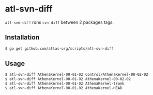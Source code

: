 atl-svn-diff
============

``atl-svn-diff`` runs ``svn diff`` between 2 packages tags.

## Installation

```sh
$ go get github.com/atlas-org/scripts/atl-svn-diff
```

## Usage

```sh
$ atl-svn-diff AthenaKernel-00-01-02 Control/AthenaKernel-00-02-02
$ atl-svn-diff AthenaKernel-00-01-02 AthenaKernel-00-02-02
$ atl-svn-diff AthenaKernel-00-01-02 AthenaKernel-trunk
$ atl-svn-diff AthenaKernel-00-01-02 AthenaKernel-HEAD
```
